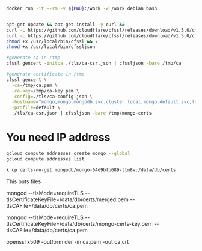 ```bash

docker run -it --rm -v ${PWD}:/work -w /work debian bash


apt-get update && apt-get install -y curl &&
curl -L https://github.com/cloudflare/cfssl/releases/download/v1.5.0/cfssl_1.5.0_linux_amd64 -o /usr/local/bin/cfssl && \
curl -L https://github.com/cloudflare/cfssl/releases/download/v1.5.0/cfssljson_1.5.0_linux_amd64 -o /usr/local/bin/cfssljson && \
chmod +x /usr/local/bin/cfssl && \
chmod +x /usr/local/bin/cfssljson

#generate ca in /tmp
cfssl gencert -initca ./tls/ca-csr.json | cfssljson -bare /tmp/ca

#generate certificate in /tmp
cfssl gencert \
  -ca=/tmp/ca.pem \
  -ca-key=/tmp/ca-key.pem \
  -config=./tls/ca-config.json \
  -hostname="mongo,mongo.mongodb.svc.cluster.local,mongo.default.svc,localhost,127.0.0.1,mongo.pigbot.svc.cluster.local,34.117.143.215" \
  -profile=default \
  ./tls/ca-csr.json | cfssljson -bare /tmp/mongo-certs


```

# You need IP address

```bash
gcloud compute addresses create mongo --global
gcloud compute addresses list
```

```bash
k cp certs-no-git mongodb/mongo-64d9bfb689-ttn8v:/data/db/certs

```

This puts files

mongod --tlsMode=requireTLS --tlsCertificateKeyFile=/data/db/certs/merged.pem --tlsCAFile=/data/db/certs/ca.pem


mongod --tlsMode=requireTLS --tlsCertificateKeyFile=/data/db/certs/mongo-certs-key.pem --tlsCAFile=/data/db/certs/ca.pem



openssl x509 -outform der -in ca.pem -out ca.crt 